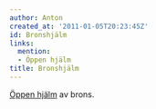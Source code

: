 ```yaml
---
author: Anton
created_at: '2011-01-05T20:23:45Z'
id: Bronshjälm
links:
  mention:
  - Öppen hjälm
title: Bronshjälm
---
```


[Öppen hjälm] av brons.

  [Öppen hjälm]: Öppen_hjälm
